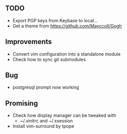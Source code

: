 ## TODO
- Export PGP keys from Keybase to local...
- Get a theme from https://github.com/Mayccoll/Gogh

## Improvements
- Convert vim configuration into a standalone module
- Check how to sync git submodules

## Bug
- postgresql prompt now working

## Promising
- Check how display manager can be tweaked with
    * ~/.xinitrc and ~/.xsession
- Install vim-surround by tpope
